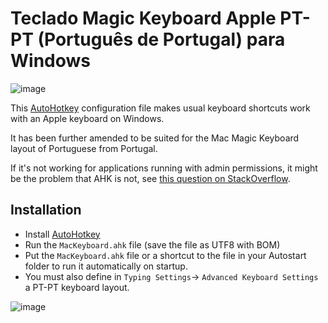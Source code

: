 Teclado Magic Keyboard Apple PT-PT (Português de Portugal) para Windows
=============================================
![image](https://user-images.githubusercontent.com/3984909/160826955-056b9cda-33bc-4d26-b074-e18a3450c7f9.png)


This [AutoHotkey](https://www.autohotkey.com/) configuration file makes usual keyboard shortcuts work with an Apple keyboard on Windows. 

It has been further amended to be suited for the Mac Magic Keyboard layout of Portuguese from Portugal.

If it's not working for applications running with admin permissions, it might be the problem that AHK is not, see [this question on StackOverflow](https://stackoverflow.com/a/8457852/723769).

Installation
------------

- Install [AutoHotkey](https://www.autohotkey.com/) 
- Run the `MacKeyboard.ahk` file (save the file as UTF8 with BOM)
- Put the `MacKeyboard.ahk` file or a shortcut to the file in your Autostart folder to run it automatically on startup.
- You must also define in `Typing Settings`-> `Advanced Keyboard Settings` a PT-PT keyboard layout.

![image](https://user-images.githubusercontent.com/3984909/160840610-08662af6-8de9-4adf-bbb8-07df4eccac57.png)
